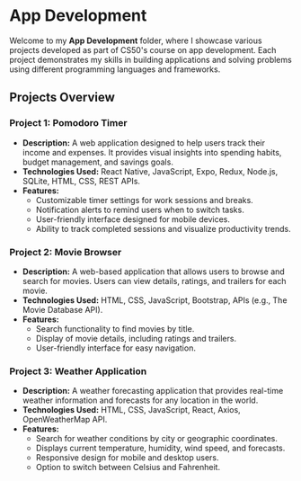 # App Development

Welcome to my **App Development** folder, where I showcase various projects developed as part of CS50's course on app development. Each project demonstrates my skills in building applications and solving problems using different programming languages and frameworks.

## Projects Overview

### Project 1: Pomodoro Timer
- **Description:** A web application designed to help users track their income and expenses. It provides visual insights into spending habits, budget management, and savings goals.
- **Technologies Used:** React Native, JavaScript, Expo, Redux, Node.js, SQLite, HTML, CSS, REST APIs.
- **Features:**
   - Customizable timer settings for work sessions and breaks.
   - Notification alerts to remind users when to switch tasks.
   - User-friendly interface designed for mobile devices.
   - Ability to track completed sessions and visualize productivity trends.

### Project 2: Movie Browser
- **Description:** A web-based application that allows users to browse and search for movies. Users can view details, ratings, and trailers for each movie.
- **Technologies Used:** HTML, CSS, JavaScript, Bootstrap, APIs (e.g., The Movie Database API).
- **Features:**
  - Search functionality to find movies by title.
  - Display of movie details, including ratings and trailers.
  - User-friendly interface for easy navigation.

### Project 3: Weather Application
- **Description:** A weather forecasting application that provides real-time weather information and forecasts for any location in the world.
- **Technologies Used:** HTML, CSS, JavaScript, React, Axios, OpenWeatherMap API.
- **Features:**
  - Search for weather conditions by city or geographic coordinates.
  - Displays current temperature, humidity, wind speed, and forecasts.
  - Responsive design for mobile and desktop users.
  - Option to switch between Celsius and Fahrenheit.